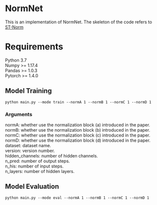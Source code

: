 # NormNet
This is an implementation of NormNet. The skeleton of the code refers to [ST-Norm](https://github.com/JLDeng/ST-Norm)

# Requirements
Python 3.7  
Numpy >= 1.17.4  
Pandas >= 1.0.3  
Pytorch >= 1.4.0

 
## Model Training
```
python main.py --mode train --normA 1 --normB 1 --normC 1 --normD 1
```
### Arguments 
normA: whether use the normalization block (a) introduced in the paper.  
normB: whether use the normalization block (b) introduced in the paper. 
normC: whether use the normalization block (c) introduced in the paper. 
normD: whether use the normalization block (d) introduced in the paper. 
dataset: dataset name.  
version: version number.  
hidden_channels: number of hidden channels.  
n_pred: number of output steps.  
n_his: number of input steps.  
n_layers: number of hidden layers.

## Model Evaluation
```
python main.py --mode eval --normA 1 --normB 1 --normC 1 --normD 1
```
